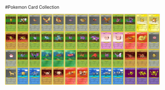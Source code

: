 #Pokemon Card Collection

![alt text](https://github.com/isaack87/PokemonCardCollection/blob/a1dc22be6a050930f6915dc7199b85a4fc19fb3b/demp2.png)
